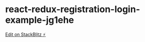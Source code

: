# react-redux-registration-login-example-jg1ehe

[Edit on StackBlitz ⚡️](https://stackblitz.com/edit/react-redux-registration-login-example-jg1ehe)
